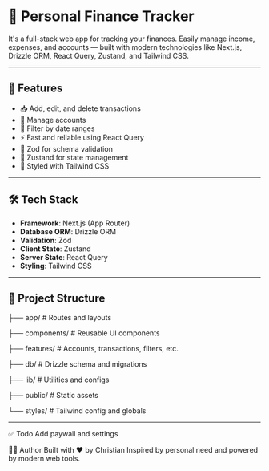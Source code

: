 # 💸 Personal Finance Tracker

It's a full-stack web app for tracking your finances. Easily manage income, expenses, and accounts — built with modern technologies like Next.js, Drizzle ORM, React Query, Zustand, and Tailwind CSS.

---

## 🚀 Features

- 📥 Add, edit, and delete transactions
- 🏦 Manage accounts
- 📅 Filter by date ranges
- ⚡ Fast and reliable using React Query
- 🔐 Zod for schema validation
- 🧠 Zustand for state management
- 🎨 Styled with Tailwind CSS

---

## 🛠 Tech Stack

- **Framework**: Next.js (App Router)
- **Database ORM**: Drizzle ORM
- **Validation**: Zod
- **Client State**: Zustand
- **Server State**: React Query
- **Styling**: Tailwind CSS

---

## 📂 Project Structure

├── app/ # Routes and layouts

├── components/ # Reusable UI components

├── features/ # Accounts, transactions, filters, etc.

├── db/ # Drizzle schema and migrations

├── lib/ # Utilities and configs

├── public/ # Static assets

└── styles/ # Tailwind config and globals

---

✅ Todo
 Add paywall and settings

🙋‍♀️ Author
Built with ❤️ by Christian
Inspired by personal need and powered by modern web tools.
